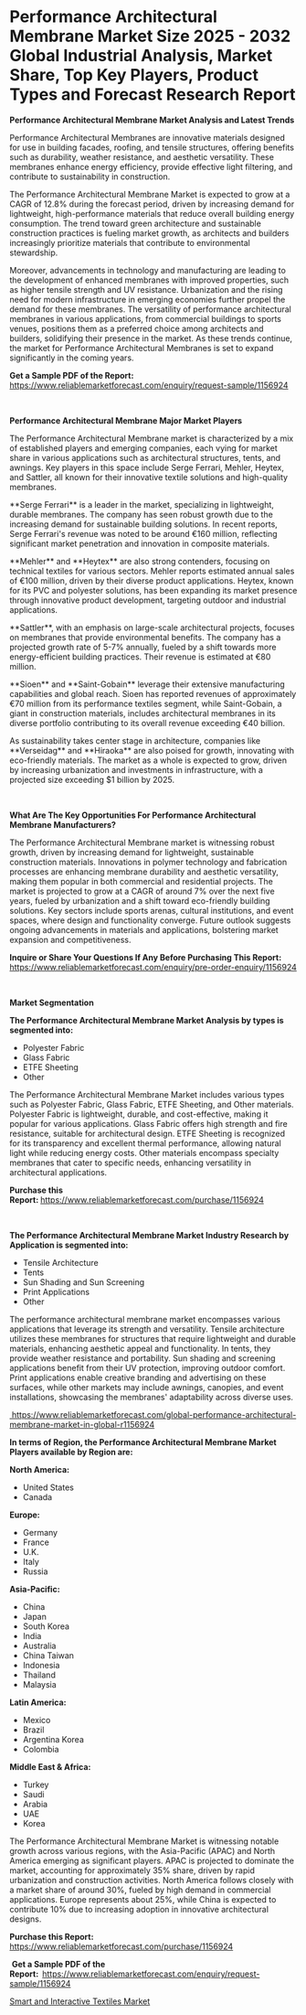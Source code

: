 <p><h1>Performance Architectural Membrane Market Size 2025 - 2032 Global Industrial Analysis, Market Share, Top Key Players, Product Types and Forecast Research Report</h1></p><p><strong>Performance Architectural Membrane Market Analysis and Latest Trends</strong></p>
<p><p>Performance Architectural Membranes are innovative materials designed for use in building facades, roofing, and tensile structures, offering benefits such as durability, weather resistance, and aesthetic versatility. These membranes enhance energy efficiency, provide effective light filtering, and contribute to sustainability in construction.</p><p>The Performance Architectural Membrane Market is expected to grow at a CAGR of 12.8% during the forecast period, driven by increasing demand for lightweight, high-performance materials that reduce overall building energy consumption. The trend toward green architecture and sustainable construction practices is fueling market growth, as architects and builders increasingly prioritize materials that contribute to environmental stewardship. </p><p>Moreover, advancements in technology and manufacturing are leading to the development of enhanced membranes with improved properties, such as higher tensile strength and UV resistance. Urbanization and the rising need for modern infrastructure in emerging economies further propel the demand for these membranes. The versatility of performance architectural membranes in various applications, from commercial buildings to sports venues, positions them as a preferred choice among architects and builders, solidifying their presence in the market. As these trends continue, the market for Performance Architectural Membranes is set to expand significantly in the coming years.</p></p>
<p><strong>Get a Sample PDF of the Report:&nbsp;</strong> <a href="https://www.reliablemarketforecast.com/enquiry/request-sample/1156924?utm_campaign=3174&utm_medium=2&utm_source=Github&utm_content=ia&utm_term=21032025&utm_id=performance-architectural-membrane">https://www.reliablemarketforecast.com/enquiry/request-sample/1156924</a></p>
<p>&nbsp;</p>
<p><strong>Performance Architectural Membrane Major Market Players</strong></p>
<p><p>The Performance Architectural Membrane market is characterized by a mix of established players and emerging companies, each vying for market share in various applications such as architectural structures, tents, and awnings. Key players in this space include Serge Ferrari, Mehler, Heytex, and Sattler, all known for their innovative textile solutions and high-quality membranes.</p><p>**Serge Ferrari** is a leader in the market, specializing in lightweight, durable membranes. The company has seen robust growth due to the increasing demand for sustainable building solutions. In recent reports, Serge Ferrari's revenue was noted to be around €160 million, reflecting significant market penetration and innovation in composite materials.</p><p>**Mehler** and **Heytex** are also strong contenders, focusing on technical textiles for various sectors. Mehler reports estimated annual sales of €100 million, driven by their diverse product applications. Heytex, known for its PVC and polyester solutions, has been expanding its market presence through innovative product development, targeting outdoor and industrial applications.</p><p>**Sattler**, with an emphasis on large-scale architectural projects, focuses on membranes that provide environmental benefits. The company has a projected growth rate of 5-7% annually, fueled by a shift towards more energy-efficient building practices. Their revenue is estimated at €80 million.</p><p>**Sioen** and **Saint-Gobain** leverage their extensive manufacturing capabilities and global reach. Sioen has reported revenues of approximately €70 million from its performance textiles segment, while Saint-Gobain, a giant in construction materials, includes architectural membranes in its diverse portfolio contributing to its overall revenue exceeding €40 billion.</p><p>As sustainability takes center stage in architecture, companies like **Verseidag** and **Hiraoka** are also poised for growth, innovating with eco-friendly materials. The market as a whole is expected to grow, driven by increasing urbanization and investments in infrastructure, with a projected size exceeding $1 billion by 2025.</p></p>
<p>&nbsp;</p>
<p><strong>What Are The Key Opportunities For Performance Architectural Membrane Manufacturers?</strong></p>
<p><p>The Performance Architectural Membrane market is witnessing robust growth, driven by increasing demand for lightweight, sustainable construction materials. Innovations in polymer technology and fabrication processes are enhancing membrane durability and aesthetic versatility, making them popular in both commercial and residential projects. The market is projected to grow at a CAGR of around 7% over the next five years, fueled by urbanization and a shift toward eco-friendly building solutions. Key sectors include sports arenas, cultural institutions, and event spaces, where design and functionality converge. Future outlook suggests ongoing advancements in materials and applications, bolstering market expansion and competitiveness.</p></p>
<p><strong>Inquire or Share Your Questions If Any Before Purchasing This Report:</strong> <a href="https://www.reliablemarketforecast.com/enquiry/pre-order-enquiry/1156924?utm_campaign=3174&utm_medium=2&utm_source=Github&utm_content=ia&utm_term=21032025&utm_id=performance-architectural-membrane">https://www.reliablemarketforecast.com/enquiry/pre-order-enquiry/1156924</a></p>
<p>&nbsp;</p>
<p><strong>Market Segmentation</strong></p>
<p><strong>The Performance Architectural Membrane Market Analysis by types is segmented into:</strong></p>
<p><ul><li>Polyester Fabric</li><li>Glass Fabric</li><li>ETFE Sheeting</li><li>Other</li></ul></p>
<p><p>The Performance Architectural Membrane Market includes various types such as Polyester Fabric, Glass Fabric, ETFE Sheeting, and Other materials. Polyester Fabric is lightweight, durable, and cost-effective, making it popular for various applications. Glass Fabric offers high strength and fire resistance, suitable for architectural design. ETFE Sheeting is recognized for its transparency and excellent thermal performance, allowing natural light while reducing energy costs. Other materials encompass specialty membranes that cater to specific needs, enhancing versatility in architectural applications.</p></p>
<p><strong>Purchase this Report:&nbsp;</strong><a href="https://www.reliablemarketforecast.com/purchase/1156924?utm_campaign=3174&utm_medium=2&utm_source=Github&utm_content=ia&utm_term=21032025&utm_id=performance-architectural-membrane">https://www.reliablemarketforecast.com/purchase/1156924</a></p>
<p>&nbsp;</p>
<p><strong>The Performance Architectural Membrane Market Industry Research by Application is segmented into:</strong></p>
<p><ul><li>Tensile Architecture</li><li>Tents</li><li>Sun Shading and Sun Screening</li><li>Print Applications</li><li>Other</li></ul></p>
<p><p>The performance architectural membrane market encompasses various applications that leverage its strength and versatility. Tensile architecture utilizes these membranes for structures that require lightweight and durable materials, enhancing aesthetic appeal and functionality. In tents, they provide weather resistance and portability. Sun shading and screening applications benefit from their UV protection, improving outdoor comfort. Print applications enable creative branding and advertising on these surfaces, while other markets may include awnings, canopies, and event installations, showcasing the membranes' adaptability across diverse uses.</p></p>
<p><a href="https://www.reliablemarketforecast.com/global-performance-architectural-membrane-market-in-global-r1156924?utm_campaign=3174&utm_medium=2&utm_source=Github&utm_content=ia&utm_term=21032025&utm_id=performance-architectural-membrane">&nbsp;https://www.reliablemarketforecast.com/global-performance-architectural-membrane-market-in-global-r1156924</a></p>
<p><strong>In terms of Region, the Performance Architectural Membrane Market Players available by Region are:</strong></p>
<p>
    <p> <strong> North America: </strong>
        <ul>
            <li>United States</li>
            <li>Canada</li>
        </ul>
        </p> 
    <p> <strong> Europe: </strong>
        <ul>
            <li>Germany</li>
            <li>France</li>
            <li>U.K.</li>
            <li>Italy</li>
            <li>Russia</li>
        </ul>
        </p> 
    <p> <strong> Asia-Pacific: </strong>
        <ul>
            <li>China</li>
            <li>Japan</li>
            <li>South Korea</li>
            <li>India</li>
            <li>Australia</li>
            <li>China Taiwan</li>
            <li>Indonesia</li>
            <li>Thailand</li>
            <li>Malaysia</li>
        </ul>
        </p> 
    <p> <strong> Latin America: </strong>
        <ul>
            <li>Mexico</li>
            <li>Brazil</li>
            <li>Argentina Korea</li>
            <li>Colombia</li>
        </ul>
        </p> 
    <p> <strong> Middle East & Africa: </strong>
        <ul>
            <li>Turkey</li>
            <li>Saudi</li>
            <li>Arabia</li>
            <li>UAE</li>
            <li>Korea</li>
        </ul>
    </p>
    </p>
<p><p>The Performance Architectural Membrane Market is witnessing notable growth across various regions, with the Asia-Pacific (APAC) and North America emerging as significant players. APAC is projected to dominate the market, accounting for approximately 35% share, driven by rapid urbanization and construction activities. North America follows closely with a market share of around 30%, fueled by high demand in commercial applications. Europe represents about 25%, while China is expected to contribute 10% due to increasing adoption in innovative architectural designs.</p></p>
<p><strong>Purchase this Report: </strong><a href="https://www.reliablemarketforecast.com/purchase/1156924?utm_campaign=3174&utm_medium=2&utm_source=Github&utm_content=ia&utm_term=21032025&utm_id=performance-architectural-membrane">https://www.reliablemarketforecast.com/purchase/1156924</a></p>
<p>&nbsp;<strong>Get a Sample PDF of the Report:&nbsp;&nbsp;</strong><a href="https://www.reliablemarketforecast.com/enquiry/request-sample/1156924?utm_campaign=3174&utm_medium=2&utm_source=Github&utm_content=ia&utm_term=21032025&utm_id=performance-architectural-membrane">https://www.reliablemarketforecast.com/enquiry/request-sample/1156924</a></p>
<p><strong></strong></p>
<p><p><a href="https://github.com/shadnfamoza/Market-Research-Report-List-1/blob/main/smart-and-interactive-textiles-market.md?utm_campaign=3174&utm_medium=2&utm_source=Github&utm_content=ia&utm_term=21032025&utm_id=performance-architectural-membrane">Smart and Interactive Textiles Market</a></p></p>